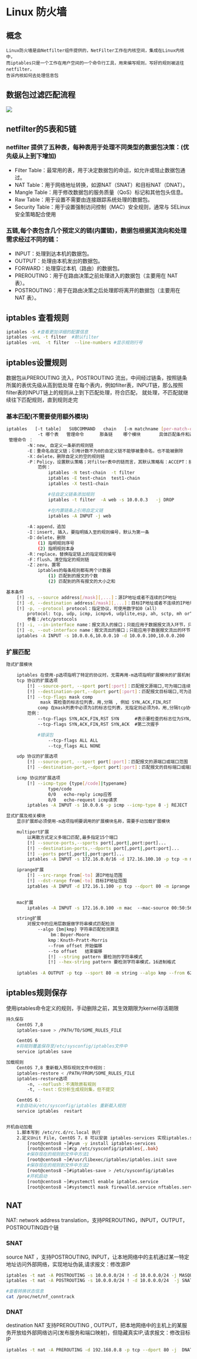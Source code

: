 # Linux 防火墙

## 概念
    Linux防火墙是由Netfilter组件提供的，NetFilter工作在内核空间，集成在Linux内核中，
    而iptables只是一个工作在用户空间的一个命令行工具，用来编写规则，写好的规则被送往netfilter，
    告诉内核如何去处理信息包

## 数据包过滤匹配流程

<img src="../images/iptables01.png">

## netfilter的5表和5链
### netfilter 提供了五种表，每种表用于处理不同类型的数据包决策：(优先级从上到下增加)
* Filter Table：最常用的表，用于决定数据包的命运，如允许或阻止数据包通过。
* NAT Table：用于网络地址转换，如源NAT（SNAT）和目标NAT（DNAT）。
* Mangle Table：用于修改数据包的服务质量（QoS）标记和其他包头信息。
* Raw Table：用于设置不需要由连接跟踪系统处理的数据包。
* Security Table：用于设置强制访问控制（MAC）安全规则，通常与 SELinux 安全策略配合使用
### 五链,每个表包含几个预定义的链(内置链)，数据包根据其流向和处理需求经过不同的链：
* INPUT：处理到达本机的数据包。
* OUTPUT：处理由本机发出的数据包。
* FORWARD：处理穿过本机（路由）的数据包。
* PREROUTING：用于在路由决策之前处理进入的数据包（主要用在 NAT 表）。
* POSTROUTING：用于在路由决策之后处理即将离开的数据包（主要用在 NAT 表）。

## iptables 查看规则
```bash
iptables -S #查看更加详细的配置信息
iptables -vnL -t filter  #默认filter
iptables -vnL  -t filter  --line-numbers #显示规则行号
```

## iptables设置规则
数据包从PREROUTING 流入，POSTROUTING 流出，中间经过链条，按照链条所属的表优先级从高到低处理
在每个表内，例如filter表，INPUT链，那么按照filter表的INPUT链上的规则从上到下匹配处理，符合匹配，
就处理，不匹配就继续往下匹配规则，直到规则走完

### 基本匹配(不需要使用额外模块)
```bash
iptables   [-t table]   SUBCOMMAND   chain   [-m matchname [per-match-options]]   -j targetname [per-target-options]
            -t 哪个表   管理命令      那条链    哪个模块       具体匹配条件和选项      处理动作      
 管理命令 ：
        -N：new, 自定义一条新的规则链
        -E：重命名自定义链；引用计数不为0的自定义链不能够被重命名，也不能被删除
        -X：delete，删除自定义的空的规则链
        -P：Policy，设置默认策略；对filter表中的链而言，其默认策略有：ACCEPT：接受, DROP：丢弃
            范例：
                iptables -N test-chain  -t filter
                iptables -E test-chain  test1-chain
                iptables -X test1-chain

                #往自定义链条添加规则
                iptables -t filter  -A web -s 10.0.0.3   -j DROP 

                #在内置链条上引用自定义链
                iptables -A INPUT -j web
        
        -A：append，追加
        -I：insert, 插入，要指明插入至的规则编号，默认为第一条
        -D：delete，删除
            (1) 指明规则序号
            (2) 指明规则本身
        -R：replace，替换指定链上的指定规则编号
        -F：flush，清空指定的规则链
        -Z：zero，置零
            iptables的每条规则都有两个计数器
                (1) 匹配到的报文的个数
                (2) 匹配到的所有报文的大小之和

基本条件
    [!] -s, --source address[/mask][,...]：源IP地址或者不连续的IP地址
    [!] -d, --destination address[/mask][,...]：目标IP地址或者不连续的IP地址
    [!] -p, --protocol protocol：指定协议，可使用数字如0（all）
        protocol: tcp, udp, icmp, icmpv6, udplite,esp, ah, sctp, mh or“all“
        参看：/etc/protocols
    [!] -i, --in-interface name：报文流入的接口；只能应用于数据报文流入环节，只应用于INPUT、FORWARD、PREROUTING链
    [!] -o, --out-interface name：报文流出的接口；只能应用于数据报文流出的环节，只应用于FORWARD、OUTPUT、POSTROUTING链
    iptables -A INPUT -s 10.0.0.6,10.0.0.10 -d 10.0.0.100,10.0.0.200  ! -p icmp -i eth0 -j REJECT

```

### 扩展匹配
```bash
隐式扩展模块

    iptables 在使用-p选项指明了特定的协议时，无需再用-m选项指明扩展模块的扩展机制，不需要手动加载扩展模块
    tcp 协议的扩展选项
        [!] --source-port, --sport port[:port]：匹配报文源端口,可为端口连续范围
        [!] --destination-port,--dport port[:port]：匹配报文目标端口,可为连续范围
        [!] --tcp-flags mask comp
             mask 需检查的标志位列表，用,分隔 , 例如 SYN,ACK,FIN,RST
            comp 在mask列表中必须为1的标志位列表，无指定则必须为0，用,分隔tcp协议的扩展选项
        范例：
            --tcp-flags SYN,ACK,FIN,RST SYN      #表示要检查的标志位为SYN,ACK,FIN,RST四个，其中SYN必须为1，余下的必须为0，第一次握手
            --tcp-flags SYN,ACK,FIN,RST SYN,ACK  #第二次握手

            #错误包
                --tcp-flags ALL ALL  
                --tcp_flags ALL NONE

    udp 协议的扩展选项
        [!] --source-port, --sport port[:port]：匹配报文的源端口或端口范围
        [!] --destination-port,--dport port[:port]：匹配报文的目标端口或端口范围

    icmp 协议的扩展选项
        [!] --icmp-type {type[/code]|typename}
                type/code
                0/0   echo-reply icmp应答
                8/0   echo-request icmp请求 
        iptables -A INPUT -s 10.0.0.6 -p icmp --icmp-type 8 -j REJECT 

显式扩展及相关模块
    显示扩展即必须使用-m选项指明要调用的扩展模块名称，需要手动加载扩展模块

    multiport扩展
        以离散方式定义多端口匹配,最多指定15个端口
        [!] --source-ports,--sports port[,port|,port:port]...
        [!] --destination-ports,--dports port[,port|,port:port]...
        [!] --ports port[,port|,port:port]...
        iptables -A INPUT -s 172.16.0.0/16 -d 172.16.100.10 -p tcp -m multiport --dports 20:22,80 -j ACCEPT

    iprange扩展
        [!] --src-range from[-to] 源IP地址范围
        [!] --dst-range from[-to] 目标IP地址范围
        iptables -A INPUT -d 172.16.1.100 -p tcp --dport 80 -m iprange --src-range  172.16.1.5-172.16.1.10 -j DROP

    
    mac扩展
        iptables -A INPUT -s 172.16.0.100 -m mac  --mac-source 00:50:56:12:34:56 -j ACCEPT

    string扩展
        对报文中的应用层数据做字符串模式匹配检测
            --algo {bm|kmp} 字符串匹配检测算法
                 bm：Boyer-Moore
                kmp：Knuth-Pratt-Morris
                --from offset 开始偏移
                --to offset   结束偏移
                [!] --string pattern 要检测的字符串模式
                [!] --hex-string pattern 要检测字符串模式，16进制格式
        
    iptables -A OUTPUT -p tcp --sport 80 -m string --algo kmp --from 62  --string   "google" -j REJECT
```

##  iptables规则保存
使用iptables命令定义的规则，手动删除之前，其生效期限为kernel存活期限


```bash
持久保存
    CentOS 7,8
    iptables-save > /PATH/TO/SOME_RULES_FILE

    CentOS 6 
    #将规则覆盖保存至/etc/sysconfig/iptables文件中
    service iptables save 

加载规则
    CentOS 7,8 重新载入预存规则文件中规则：
    iptables-restore < /PATH/FROM/SOME_RULES_FILE
    iptables-restore选项
        -n, --noflush：不清除原有规则
        -t, --test：仅分析生成规则集，但不提交

    CentOS 6：
    #会自动从/etc/sysconfig/iptables 重新载入规则
    service iptables  restart  


开机自动加载
    1.脚本写到 /etc/rc.d/rc.local 执行
    2.定义Unit File, CentOS 7，8 可以安装 iptables-services 实现iptables.service
        [root@centos8 ~]#yum -y install iptables-services
        [root@centos8 ~]#cp /etc/sysconfig/iptables{,.bak}
        #保存现在的规则到文件中方法1
        [root@centos8 ~]#/usr/libexec/iptables/iptables.init save
        #保存现在的规则到文件中方法2
        [root@centos8 ~]#iptables-save > /etc/sysconfig/iptables
        #开机启动
        [root@centos8 ~]#systemctl enable iptables.service    
        [root@centos8 ~]#systemctl mask firewalld.service nftables.service
```

## NAT
NAT: network address translation，支持PREROUTING，INPUT，OUTPUT，POSTROUTING四个链

### SNAT
source NAT ，支持POSTROUTING, INPUT，让本地网络中的主机通过某一特定地址访问外部网络，实现地址伪装,请求报文：修改源IP
```bash
iptables -t nat -A POSTROUTING -s 10.0.0.0/24 ! -d 10.0.0.0/24 -j MASQUERADE  #公网不固定
iptables -t nat -A POSTROUTING -s 10.0.0.0/24 ! -d 10.0.0.0/24  -j SNAT --to-source 192.168.0.8 #公网固定

#查看转换状态信息
cat /proc/net/nf_conntrack
```

### DNAT
destination NAT 支持PREROUTING , OUTPUT，把本地网络中的主机上的某服务开放给外部网络访问(发布服务和端口映射)，但隐藏真实IP,请求报文：修改目标IP
```bash
iptables -t nat -A PREROUTING -d 192.168.0.8 -p tcp --dport 80 -j  DNAT --to-destination 10.0.0.7:8080

```

